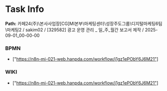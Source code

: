 # Task Info

**Path:** 카페24(주)\본사사업장\[CG]MI본부\마케팅센터\성장주도그룹\디지털마케팅6팀\마케팅2 / sakim02 / [329582] 광고 운영 관리 _ 일_주_월간 보고서 제작 / 2025-09-01_00-00-00

### BPMN
- ["https://n8n-mi-021-web.hanpda.com/workflow/j1gz1ePObY6J6M21"]

### WIKI
- ["https://n8n-mi-021-web.hanpda.com/workflow/j1gz1ePObY6J6M21"]

